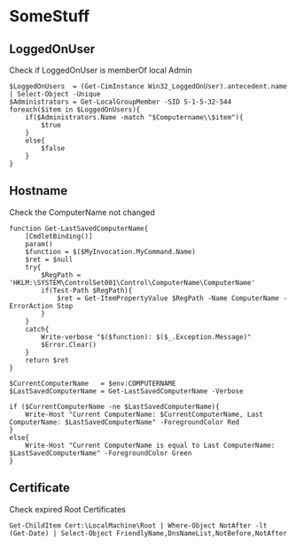 # SomeStuff

## LoggedOnUser
Check if LoggedOnUser is memberOf local Admin
````$Computername   = $env:COMPUTERNAME   
$LoggedOnUsers  = (Get-CimInstance Win32_LoggedOnUser).antecedent.name | Select-Object -Unique   
$Administrators = Get-LocalGroupMember -SID S-1-5-32-544  
foreach($item in $LoggedOnUsers){   
    if($Administrators.Name -match "$Computername\\$item"){   
        $true   
    }   
    else{   
        $false   
    }   
}
````

## Hostname
Check the ComputerName not changed
````
function Get-LastSavedComputerName{
    [CmdletBinding()]
    param()
    $function = $($MyInvocation.MyCommand.Name)
    $ret = $null
    try{
        $RegPath = 'HKLM:\SYSTEM\ControlSet001\Control\ComputerName\ComputerName'
        if(Test-Path $RegPath){
            $ret = Get-ItemPropertyValue $RegPath -Name ComputerName -ErrorAction Stop
        }
    }
    catch{
        Write-verbose "$($function): $($_.Exception.Message)"
        $Error.Clear()
    }
    return $ret
}

$CurrentComputerName   = $env:COMPUTERNAME
$LastSavedComputerName = Get-LastSavedComputerName -Verbose

if ($CurrentComputerName -ne $LastSavedComputerName){
    Write-Host "Current ComputerName: $CurrentComputerName, Last ComputerName: $LastSavedComputerName" -ForegroundColor Red
}
else{
    Write-Host "Current ComputerName is equal to Last ComputerName: $LastSavedComputerName" -ForegroundColor Green
}
````

## Certificate
Check expired Root Certificates
````
Get-ChildItem Cert:\LocalMachine\Root | Where-Object NotAfter -lt (Get-Date) | Select-Object FriendlyName,DnsNameList,NotBefore,NotAfter
````
